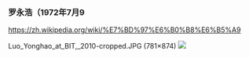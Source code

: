 ### 罗永浩（1972年7月9
https://zh.wikipedia.org/wiki/%E7%BD%97%E6%B0%B8%E6%B5%A9

Luo_Yonghao_at_BIT,_2010-cropped.JPG (781×874)
<img src="https://upload.wikimedia.org/wikipedia/commons/4/40/Luo_Yonghao_at_BIT%2C_2010-cropped.JPG">
